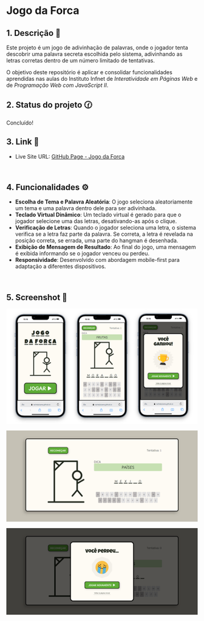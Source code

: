 # Jogo da Forca

## 1. Descrição 📝

Este projeto é um jogo de adivinhação de palavras, onde o jogador tenta descobrir uma palavra secreta escolhida pelo sistema, adivinhando as letras corretas dentro de um número limitado de tentativas.

O objetivo deste repositório é aplicar e consolidar funcionalidades aprendidas nas aulas do Instituto Infnet de *Interatividade em Páginas Web* e de *Programação Web com JavaScript II*.
<br>

## 2. Status do projeto 🕜

Concluído!
<br>

## 3. Link 🔗

- Live Site URL: [GitHub Page - Jogo da Forca](https://rachelpizane.github.io/jogo-da-forca/)
<br>

## 4. Funcionalidades ⚙️

- **Escolha de Tema e Palavra Aleatória**: O jogo seleciona aleatoriamente um tema e uma palavra dentro dele para ser adivinhada.
- **Teclado Virtual Dinâmico**: Um teclado virtual é gerado para que o jogador selecione uma das letras, desativando-as após o clique.
- **Verificação de Letras**: Quando o jogador seleciona uma letra, o sistema verifica se a letra faz parte da palavra. Se correta, a letra é revelada na posição correta, se errada, uma parte do hangman é desenhada.
- **Exibição de Mensagem de Resultado**: Ao final do jogo, uma mensagem é exibida informando se o jogador venceu ou perdeu. 
- **Responsividade**:  Desenvolvido com abordagem mobile-first para adaptação a diferentes dispositivos.
<br>

 ## 5. Screenshot 📸

<p align="center">
<img src="img/img_jogo-da-forca_v.mobile.png" alt="Mobile version" width="800">
</p>

<p align="center">
<img src="img/img_jogo_da_forca_v.desktop.png" alt="Desktop version" width="800">
</p>

<p align="center">
<img src="img/img_jogo_da_forca_v.desktop_2.png" alt="Desktop version 2" width="800">
</p>
<br>
